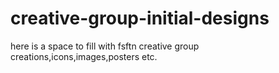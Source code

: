 creative-group-initial-designs
==============================

here is a space to fill with  fsftn creative group creations,icons,images,posters etc.
